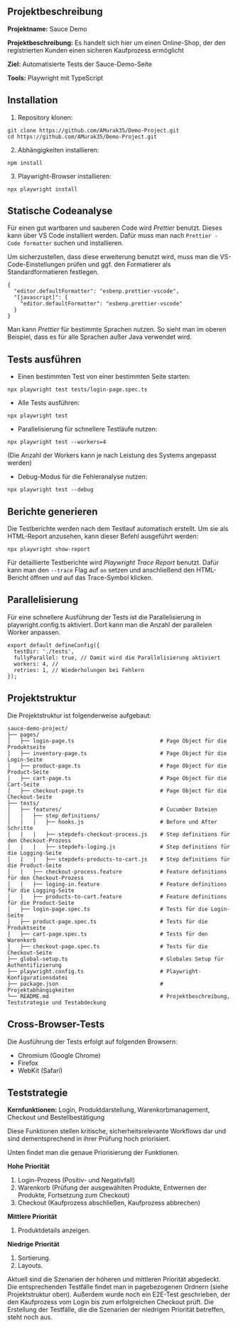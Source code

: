## Projektbeschreibung

**Projektname:** Sauce Demo

**Projektbeschreibung:** Es handelt sich hier um einen Online-Shop, der den registrierten Kunden einen sicheren Kaufprozess ermöglicht

**Ziel:** Automatisierte Tests der Sauce-Demo-Seite

**Tools:** Playwright mit TypeScript

## Installation

1. Repository klonen:

`git clone https://github.com/AMurak35/Demo-Project.git`  
`cd https://github.com/AMurak35/Demo-Project.git`

2. Abhängigkeiten installieren:

`npm install`

3. Playwright-Browser installieren:

`npx playwright install`

## Statische Codeanalyse

Für einen gut wartbaren und sauberen Code wird _Prettier_ benutzt. Dieses kann über VS Code installiert werden. Dafür muss man nach `Prettier - Code formatter` suchen und installieren.

Um sicherzustellen, dass diese erweiterung benutzt wird, muss man die VS-Code-Einstellungen prüfen und ggf. den Formatierer als Standardformatieren festlegen.

```
{
  "editor.defaultFormatter": "esbenp.prettier-vscode",
  "[javascript]": {
    "editor.defaultFormatter": "esbenp.prettier-vscode"
  }
}
```

Man kann _Prettier_ für bestimmte Sprachen nutzen. So sieht man im oberen Beispiel, dass es für alle Sprachen außer Java verwendet wird.

## Tests ausführen

- Einen bestimmten Test von einer bestimmten Seite starten:

`npx playwright test tests/login-page.spec.ts`

- Alle Tests ausführen:

`npx playwright test`

- Parallelisierung für schnellere Testläufe nutzen:

`npx playwright test --workers=4`

(Die Anzahl der Workers kann je nach Leistung des Systems angepasst werden)

- Debug-Modus für die Fehleranalyse nutzen:

`npx playwright test --debug`

## Berichte generieren

Die Testberichte werden nach dem Testlauf automatisch erstellt. Um sie als HTML-Report anzusehen, kann dieser Befehl ausgeführt werden:

`npx playwright show-report`

Für detaillierte Testberichte wird _Playwright Trace Report_ benutzt. Dafür kann man den `--trace` Flag auf `on` setzen und anschließend den HTML-Bericht öffnen und auf das Trace-Symbol klicken.

## Parallelisierung

Für eine schnellere Ausführung der Tests ist die Parallelisierung in playwright.config.ts aktiviert. Dort kann man die Anzahl der parallelen Worker anpassen.

```
export default defineConfig({
  testDir: './tests',
  fullyParallel: true, // Damit wird die Parallelisierung aktiviert
  workers: 4, //
  retries: 1, // Wiederholungen bei Fehlern
});
```

## Projektstruktur

Die Projektstruktur ist folgenderweise aufgebaut:

```
sauce-demo-project/
├── pages/
│   ├── login-page.ts                           # Page Object für die Produktseite
│   ├── inventory-page.ts                       # Page Object für die Login-Seite
│   ├── product-page.ts                         # Page Object für die Product-Seite
│   ├── cart-page.ts                            # Page Object für die Cart-Seite
│   ├── checkout-page.ts                        # Page Object für die Checkout-Seite
├── tests/
│   ├── features/                               # Cucumber Dateien
│   |   ├── step_definitions/
│   |   |   ├── hooks.js                        # Before und After Schritte
│   |   |   ├── stepdefs-checkout-process.js    # Step definitions für den Checkout-Prozess
│   |   |   ├── stepdefs-loging.js              # Step definitions für die Logging-Seite
│   |   |   ├── stepdefs-products-to-cart.js    # Step definitions für die Product-Seite
│   |   ├── checkout-process.feature            # Feature definitions für den Checkout-Prozess
│   |   ├── loging-in.feature                   # Feature definitions für die Logging-Seite
│   |   ├── products-to-cart.feature            # Feature definitions für die Product-Seite
│   ├── login-page.spec.ts                      # Tests für die Login-Seite
│   ├── product-page.spec.ts                    # Tests für die Produktseite
│   ├── cart-page.spec.ts                       # Tests für den Warenkorb
│   ├── checkout-page.spec.ts                   # Tests für die Checkout-Seite
├── global-setup.ts                             # Globales Setup für Authentifizierung
├── playwright.config.ts                        # Playwright-Konfigurationsdatei
├── package.json                                # Projektabhängigkeiten
└── README.md                                   # Projektbeschreibung, Teststrategie und Testabdeckung
```

## Cross-Browser-Tests

Die Ausführung der Tests erfolgt auf folgenden Browsern:

- Chromium (Google Chrome)
- Firefox
- WebKit (Safari)

## Teststrategie

**Kernfunktionen:** Login, Produktdarstellung, Warenkorbmanagement, Checkout und Bestellbestätigung

Diese Funktionen stellen kritische, sicherheitsrelevante Workflows dar und sind dementsprechend in ihrer Prüfung hoch priorisiert.

Unten findet man die genaue Priorisierung der Funktionen.

**Hohe Priorität**

1. Login-Prozess (Positiv- und Negativfall)
2. Warenkorb (Prüfung der ausgewählten Produkte, Entwernen der Produkte, Fortsetzung zum Checkout)
3. Checkout (Kaufprozess abschließen, Kaufprozess abbrechen)

**Mittlere Priorität**

1. Produktdetails anzeigen.

**Niedrige Priorität**

1. Sortierung.
2. Layouts.

Aktuell sind die Szenarien der höheren und mittleren Priorität abgedeckt. Die entsprechenden Testfälle findet man in pagebezogenen Ordnern (siehe Projektstruktur oben). Außerdem wurde noch ein E2E-Test geschrieben, der den Kaufprozess vom Login bis zum erfolgreichen Checkout prüft. Die Erstellung der Testfälle, die die Szenarien der niedrigen Priorität betreffen, steht noch aus.

